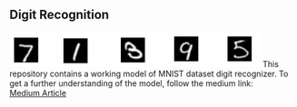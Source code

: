 <h2>Digit Recognition</h2>
<img src='readme-image/image.png'>
This repository contains a working model of MNIST dataset digit recognizer. To get a further understanding of the model, follow
the medium link:<br>
<a href='https://medium.com/@ashishohri99/understanding-digit-recognition-using-pytorch-731001c93fce?source=friends_link&sk=d2b88c9a3577314fe95caf99b15e155e'>
Medium Article </a>
